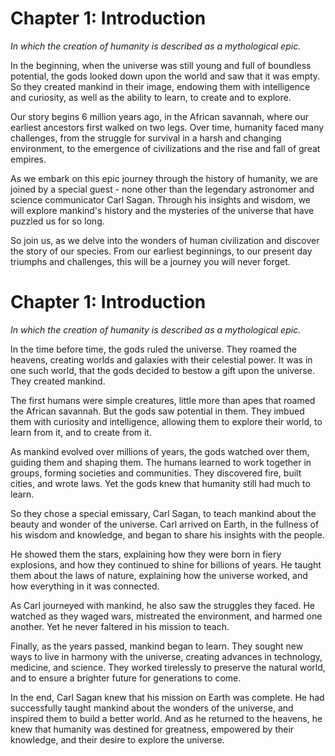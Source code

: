 # Chapter 1: Introduction

*In which the creation of humanity is described as a mythological epic.*

In the beginning, when the universe was still young and full of boundless potential, the gods looked down upon the world and saw that it was empty. So they created mankind in their image, endowing them with intelligence and curiosity, as well as the ability to learn, to create and to explore.

Our story begins 6 million years ago, in the African savannah, where our earliest ancestors first walked on two legs. Over time, humanity faced many challenges, from the struggle for survival in a harsh and changing environment, to the emergence of civilizations and the rise and fall of great empires.

As we embark on this epic journey through the history of humanity, we are joined by a special guest - none other than the legendary astronomer and science communicator Carl Sagan. Through his insights and wisdom, we will explore mankind's history and the mysteries of the universe that have puzzled us for so long.

So join us, as we delve into the wonders of human civilization and discover the story of our species. From our earliest beginnings, to our present day triumphs and challenges, this will be a journey you will never forget.
# Chapter 1: Introduction

*In which the creation of humanity is described as a mythological epic.*

In the time before time, the gods ruled the universe. They roamed the heavens, creating worlds and galaxies with their celestial power. It was in one such world, that the gods decided to bestow a gift upon the universe. They created mankind.

The first humans were simple creatures, little more than apes that roamed the African savannah. But the gods saw potential in them. They imbued them with curiosity and intelligence, allowing them to explore their world, to learn from it, and to create from it.

As mankind evolved over millions of years, the gods watched over them, guiding them and shaping them. The humans learned to work together in groups, forming societies and communities. They discovered fire, built cities, and wrote laws. Yet the gods knew that humanity still had much to learn.

So they chose a special emissary, Carl Sagan, to teach mankind about the beauty and wonder of the universe. Carl arrived on Earth, in the fullness of his wisdom and knowledge, and began to share his insights with the people.

He showed them the stars, explaining how they were born in fiery explosions, and how they continued to shine for billions of years. He taught them about the laws of nature, explaining how the universe worked, and how everything in it was connected.

As Carl journeyed with mankind, he also saw the struggles they faced. He watched as they waged wars, mistreated the environment, and harmed one another. Yet he never faltered in his mission to teach.

Finally, as the years passed, mankind began to learn. They sought new ways to live in harmony with the universe, creating advances in technology, medicine, and science. They worked tirelessly to preserve the natural world, and to ensure a brighter future for generations to come.

In the end, Carl Sagan knew that his mission on Earth was complete. He had successfully taught mankind about the wonders of the universe, and inspired them to build a better world. And as he returned to the heavens, he knew that humanity was destined for greatness, empowered by their knowledge, and their desire to explore the universe.